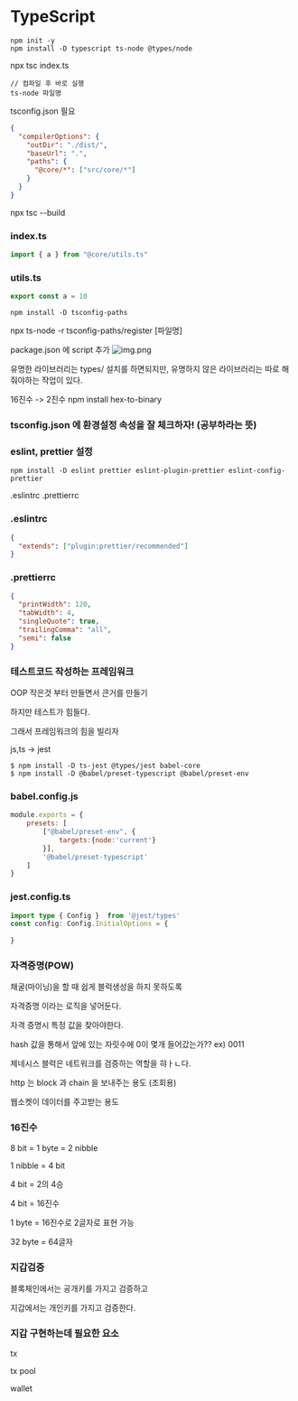 # TypeScript

```
npm init -y
npm install -D typescript ts-node @types/node
```

npx tsc index.ts

```
// 컴파일 후 바로 실행
ts-node 파일명
```

tsconfig.json 필요
```json
{
  "compilerOptions": {
    "outDir": "./dist/",
    "baseUrl": ".",
    "paths": {
      "@core/*": ["src/core/*"]
    }
  }
}

```
npx tsc --build

### **index.ts**
```typescript
import { a } from "@core/utils.ts"
```

### **utils.ts**
```typescript
export const a = 10
```

```
npm install -D tsconfig-paths
```

npx ts-node -r tsconfig-paths/register [파일명]

package.json 에 script 추가
![img.png](img.png)

유명한 라이브러리는 types/ 설치를 하면되지만,
유명하지 않은 라이브러리는 따로 해줘야하는 작업이 있다.

16진수 -> 2진수
npm install hex-to-binary

### **tsconfig.json 에 환경설정 속성을 잘 체크하자! (공부하라는 뜻)**

### **eslint, prettier 설정**
```
npm install -D eslint prettier eslint-plugin-prettier eslint-config-prettier
```
.eslintrc
.prettierrc

### **.eslintrc**
```json
{
  "extends": ["plugin:prettier/recommended"]
}
```

### **.prettierrc**
```json
{
  "printWidth": 120,
  "tabWidth": 4,
  "singleQuote": true,
  "trailingComma": "all",
  "semi": false
}
```


### **테스트코드 작성하는 프레임워크**
OOP
작은것 부터 만들면서 큰거를 만들기

하지만 테스트가 힘들다. 

그래서 프레임워크의 힘을 빌리자

js,ts -> jest

```shell
$ npm install -D ts-jest @types/jest babel-core
$ npm install -D @babel/preset-typescript @babel/preset-env
```

### **babel.config.js**
```javascript
module.exports = {
    presets: [
        ["@babel/preset-env", {
            targets:{node:'current'}
        }],
        '@babel/preset-typescript'
    ]
}
```

### **jest.config.ts**
```typescript
import type { Config }  from '@jest/types'
const config: Config.InitialOptions = {
    
}
```


### **자격증명(POW)**

채굴(마이닝)을 할 때 쉽게 블럭생성을 하지 못하도록

자격증명 이라는 로직을 넣어둔다.

자격 증명시 특정 값을 찾아야한다.

hash 값을 통해서 앞에 있는 자릿수에 0이 몇개 들어갔는가??
ex) 0011


제네시스 블럭은 네트워크를 검증하는 역할을 햐ㅏㄴ다.

http 는 block 과 chain 을 보내주는 용도 (조회용)

웹소켓이 데이터를 주고받는 용도

### **16진수**

8 bit = 1 byte = 2 nibble

1 nibble = 4 bit

4 bit = 2의 4승

4 bit = 16진수

1 byte = 16진수로 2글자로 표현 가능

32 byte = 64글자


### **지갑검증**

블록체인에서는 공개키를 가지고 검증하고

지갑에서는 개인키를 가지고 검증한다.

### **지갑 구현하는데 필요한 요소**


tx

tx pool

wallet
